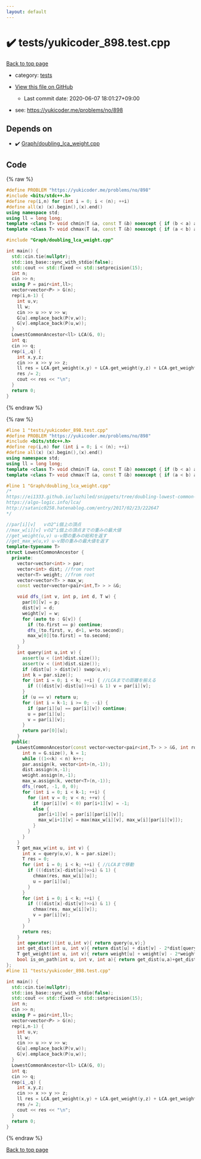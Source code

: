 ```yaml
---
layout: default
---
```


<!-- mathjax config similar to math.stackexchange -->
<script type="text/javascript" async
  src="https://cdnjs.cloudflare.com/ajax/libs/mathjax/2.7.5/MathJax.js?config=TeX-MML-AM_CHTML">
</script>
<script type="text/x-mathjax-config">
  MathJax.Hub.Config({
    TeX: { equationNumbers: { autoNumber: "AMS" }},
    tex2jax: {
      inlineMath: [ ['$','$'] ],
      processEscapes: true
    },
    "HTML-CSS": { matchFontHeight: false },
    displayAlign: "left",
    displayIndent: "2em"
  });
</script>

<script type="text/javascript" src="https://cdnjs.cloudflare.com/ajax/libs/jquery/3.4.1/jquery.min.js"></script>
<script src="https://cdn.jsdelivr.net/npm/jquery-balloon-js@1.1.2/jquery.balloon.min.js" integrity="sha256-ZEYs9VrgAeNuPvs15E39OsyOJaIkXEEt10fzxJ20+2I=" crossorigin="anonymous"></script>
<script type="text/javascript" src="../../assets/js/copy-button.js"></script>
<link rel="stylesheet" href="../../assets/css/copy-button.css" />


# :heavy_check_mark: tests/yukicoder_898.test.cpp

<a href="../../index.html">Back to top page</a>

* category: <a href="../../index.html#b61a6d542f9036550ba9c401c80f00ef">tests</a>
* <a href="{{ site.github.repository_url }}/blob/master/tests/yukicoder_898.test.cpp">View this file on GitHub</a>
    - Last commit date: 2020-06-07 18:01:27+09:00


* see: <a href="https://yukicoder.me/problems/no/898">https://yukicoder.me/problems/no/898</a>


## Depends on

* :heavy_check_mark: <a href="../../library/Graph/doubling_lca_weight.cpp.html">Graph/doubling_lca_weight.cpp</a>


## Code

<a id="unbundled"></a>
{% raw %}
```cpp
#define PROBLEM "https://yukicoder.me/problems/no/898"
#include <bits/stdc++.h>
#define rep(i,n) for (int i = 0; i < (n); ++i)
#define all(x) (x).begin(),(x).end()
using namespace std;
using ll = long long;
template <class T> void chmin(T &a, const T &b) noexcept { if (b < a) a = b; }
template <class T> void chmax(T &a, const T &b) noexcept { if (a < b) a = b; }

#include "Graph/doubling_lca_weight.cpp"

int main() {
  std::cin.tie(nullptr);
  std::ios_base::sync_with_stdio(false);
  std::cout << std::fixed << std::setprecision(15);
  int n;
  cin >> n;
  using P = pair<int,ll>;
  vector<vector<P> > G(n);
  rep(i,n-1) {
    int u,v;
    ll w;
    cin >> u >> v >> w;
    G[u].emplace_back(P(v,w));
    G[v].emplace_back(P(u,w));
  }
  LowestCommonAncestor<ll> LCA(G, 0);
  int q;
  cin >> q;
  rep(i_,q) {
    int x,y,z;
    cin >> x >> y >> z;
    ll res = LCA.get_weight(x,y) + LCA.get_weight(y,z) + LCA.get_weight(z,x);
    res /= 2;
    cout << res << "\n";
  }
  return 0;
}
```
{% endraw %}

<a id="bundled"></a>
{% raw %}
```cpp
#line 1 "tests/yukicoder_898.test.cpp"
#define PROBLEM "https://yukicoder.me/problems/no/898"
#include <bits/stdc++.h>
#define rep(i,n) for (int i = 0; i < (n); ++i)
#define all(x) (x).begin(),(x).end()
using namespace std;
using ll = long long;
template <class T> void chmin(T &a, const T &b) noexcept { if (b < a) a = b; }
template <class T> void chmax(T &a, const T &b) noexcept { if (a < b) a = b; }

#line 1 "Graph/doubling_lca_weight.cpp"
/*
https://ei1333.github.io/luzhiled/snippets/tree/doubling-lowest-common-ancestor.html
https://algo-logic.info/lca/
http://satanic0258.hatenablog.com/entry/2017/02/23/222647
*/

//par[i][v]   vの2^i個上の頂点
//max_w[i][v] vの2^i個上の頂点までの重みの最大値
//get_weight(u,v) u-v間の重みの総和を返す
//get_max_w(u,v) u-v間の重みの最大値を返す
template<typename T>
struct LowestCommonAncestor {
  private:
    vector<vector<int> > par;
    vector<int> dist; //from root
    vector<T> weight; //from root
    vector<vector<T> > max_w;
    const vector<vector<pair<int,T> > > &G;

    void dfs_(int v, int p, int d, T w) {
      par[0][v] = p;
      dist[v] = d;
      weight[v] = w;
      for (auto to : G[v]) {
        if (to.first == p) continue; 
        dfs_(to.first, v, d+1, w+to.second);
        max_w[0][to.first] = to.second;
      }
    }
    int query(int u,int v) {
      assert(u < (int)dist.size());
      assert(v < (int)dist.size());
      if (dist[u] > dist[v]) swap(u,v);
      int k = par.size();
      for (int i = 0; i < k; ++i) { //LCAまでの距離を揃える
        if (((dist[v]-dist[u])>>i) & 1) v = par[i][v];
      }
      if (u == v) return u;
      for (int i = k-1; i >= 0; --i) {
        if (par[i][u] == par[i][v]) continue;
        u = par[i][u];
        v = par[i][v];
      }
      return par[0][u];
    }
  public:
    LowestCommonAncestor(const vector<vector<pair<int,T> > > &G, int root = 0):G(G){
      int n = G.size(), k = 1;
      while ((1<<k) < n) k++;
      par.assign(k, vector<int>(n,-1));
      dist.assign(n,-1);
      weight.assign(n,-1);
      max_w.assign(k, vector<T>(n,-1));
      dfs_(root, -1, 0, 0);
      for (int i = 0; i < k-1; ++i) {
        for (int v = 0; v < n; ++v) {
          if (par[i][v] < 0) par[i+1][v] = -1;
          else {
            par[i+1][v] = par[i][par[i][v]];
            max_w[i+1][v] = max(max_w[i][v], max_w[i][par[i][v]]);
          }
        }
      }
    }
    T get_max_w(int u, int v) {
      int x = query(u,v), k = par.size();
      T res = 0;
      for (int i = 0; i < k; ++i) { //LCAまで移動
        if (((dist[x]-dist[u])>>i) & 1) {
          chmax(res, max_w[i][u]);
          u = par[i][u];
        }
      }
      for (int i = 0; i < k; ++i) {
        if (((dist[x]-dist[v])>>i) & 1) {
          chmax(res, max_w[i][v]);
          v = par[i][v];
        }
      }
      return res;
    }
    int operator()(int u,int v){ return query(u,v);}
    int get_dist(int u, int v){ return dist[u] + dist[v] - 2*dist[query(u,v)];}
    T get_weight(int u, int v){ return weight[u] + weight[v] - 2*weight[query(u,v)];}
    bool is_on_path(int u, int v, int a){ return get_dist(u,a)+get_dist(a,v)==get_dist(u,v);}
};
#line 11 "tests/yukicoder_898.test.cpp"

int main() {
  std::cin.tie(nullptr);
  std::ios_base::sync_with_stdio(false);
  std::cout << std::fixed << std::setprecision(15);
  int n;
  cin >> n;
  using P = pair<int,ll>;
  vector<vector<P> > G(n);
  rep(i,n-1) {
    int u,v;
    ll w;
    cin >> u >> v >> w;
    G[u].emplace_back(P(v,w));
    G[v].emplace_back(P(u,w));
  }
  LowestCommonAncestor<ll> LCA(G, 0);
  int q;
  cin >> q;
  rep(i_,q) {
    int x,y,z;
    cin >> x >> y >> z;
    ll res = LCA.get_weight(x,y) + LCA.get_weight(y,z) + LCA.get_weight(z,x);
    res /= 2;
    cout << res << "\n";
  }
  return 0;
}

```
{% endraw %}

<a href="../../index.html">Back to top page</a>

